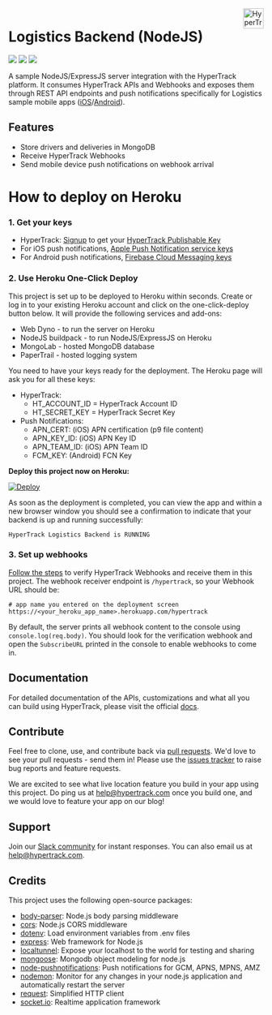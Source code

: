 <a href="https://www.hypertrack.com/">
    <img src="https://hypertrack-blog-img.s3-us-west-2.amazonaws.com/Green0svg.svg" alt="HyperTrack logo" title="HyperTrack" align="right" height="40" />
</a>

# Logistics Backend (NodeJS)

![](https://img.shields.io/circleci/build/gh/hypertrack/backend-nodejs-logistics?style=flat-square)
![](https://img.shields.io/david/hypertrack/backend-nodejs-logistics?style=flat-square)
![](https://img.shields.io/github/license/hypertrack/backend-nodejs-logistics?style=flat-square)

A sample NodeJS/ExpressJS server integration with the HyperTrack platform. It consumes HyperTrack APIs and Webhooks and exposes them through REST API endpoints and push notifications specifically for Logistics sample mobile apps ([iOS](https://github.com/hypertrack/logistics-ios)/[Android](https://github.com/hypertrack/logistics-android)).

## Features

- Store drivers and deliveries in MongoDB
- Receive HyperTrack Webhooks
- Send mobile device push notifications on webhook arrival

# How to deploy on Heroku

### 1. Get your keys

- HyperTrack: [Signup](https://dashboard.hypertrack.com/signup) to get your [HyperTrack Publishable Key](https://dashboard.hypertrack.com/setup)
- For iOS push notifications, [Apple Push Notification service keys](https://github.com/hypertrack/quickstart-ios#setup-silent-push-notifications)
- For Android push notifications, [Firebase Cloud Messaging keys](https://github.com/hypertrack/quickstart-android#set-up-silent-push-notifications)

### 2. Use Heroku One-Click Deploy

This project is set up to be deployed to Heroku within seconds. Create or log in to your existing Heroku account and click on the one-click-deploy button below. It will provide the following services and add-ons:

- Web Dyno - to run the server on Heroku
- NodeJS buildpack - to run NodeJS/ExpressJS on Heroku
- MongoLab - hosted MongoDB database
- PaperTrail - hosted logging system

You need to have your keys ready for the deployment. The Heroku page will ask you for all these keys:
- HyperTrack:
    - HT_ACCOUNT_ID = HyperTrack Account ID
    - HT_SECRET_KEY = HyperTrack Secret Key
- Push Notifications:
    - APN_CERT: (iOS) APN certification (p9 file content)
    - APN_KEY_ID: (iOS) APN Key ID
    - APN_TEAM_ID: (iOS) APN Team ID
    - FCM_KEY: (Android) FCN Key

**Deploy this project now on Heroku:**

[![Deploy](https://www.herokucdn.com/deploy/button.svg)](https://heroku.com/deploy?template=https://github.com/hypertrack/backend-nodejs-logistics)

As soon as the deployment is completed, you can view the app and within a new browser window you should see a confirmation to indicate that your backend is up and running successfully:
```text
HyperTrack Logistics Backend is RUNNING
```

### 3. Set up webhooks

[Follow the steps](https://docs.hypertrack.com/#guides-track-devices-with-the-api-stream-events-via-webhooks) to verify HyperTrack Webhooks and receive them in this project. The webhook receiver endpoint is `/hypertrack`, so your Webhook URL should be:

```shell
# app name you entered on the deployment screen
https://<your_heroku_app_name>.herokuapp.com/hypertrack
```

By default, the server prints all webhook content to the console using `console.log(req.body)`. You should look for the verification webhook and open the `SubscribeURL` printed in the console to enable webhooks to come in.

## Documentation

For detailed documentation of the APIs, customizations and what all you can build using HyperTrack, please visit the official [docs](https://docs.hypertrack.com).

## Contribute

Feel free to clone, use, and contribute back via [pull requests](https://help.github.com/articles/about-pull-requests/). We'd love to see your pull requests - send them in! Please use the [issues tracker](https://github.com/hypertrack/backend-nodejs-logistics/issues) to raise bug reports and feature requests.

We are excited to see what live location feature you build in your app using this project. Do ping us at help@hypertrack.com once you build one, and we would love to feature your app on our blog!

## Support

Join our [Slack community](https://join.slack.com/t/hypertracksupport/shared_invite/enQtNDA0MDYxMzY1MDMxLTdmNDQ1ZDA1MTQxOTU2NTgwZTNiMzUyZDk0OThlMmJkNmE0ZGI2NGY2ZGRhYjY0Yzc0NTJlZWY2ZmE5ZTA2NjI) for instant responses. You can also email us at help@hypertrack.com.

## Credits

This project uses the following open-source packages:

- [body-parser](https://github.com/expressjs/body-parser): Node.js body parsing middleware
- [cors](https://expressjs.com/en/resources/middleware/cors.html): Node.js CORS middleware
- [dotenv](https://github.com/motdotla/dotenv): Load environment variables from .env files
- [express](https://expressjs.com/): Web framework for Node.js
- [localtunnel](https://github.com/localtunnel/localtunnel): Expose your localhost to the world for testing and sharing
- [mongoose](https://mongoosejs.com/): Mongodb object modeling for node.js
- [node-pushnotifications](https://github.com/appfeel/node-pushnotifications): Push notifications for GCM, APNS, MPNS, AMZ
- [nodemon](https://github.com/remy/nodemon): Monitor for any changes in your node.js application and automatically restart the server
- [request](https://github.com/request/request): Simplified HTTP client
- [socket.io](https://github.com/socketio/socket.io): Realtime application framework
